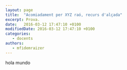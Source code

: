 ```yaml
---
layout: page
title:  "Acomiadament per XYZ raó, recurs d'alçada"
excerpt: Prova.
date:   2016-03-12 17:47:10 +0100
modifiedDate: 2016-03-12 17:47:10 +0100
categories:
   - docents
authors: 
   - mfidemraizer
---
```


hola mundo